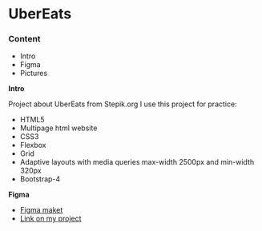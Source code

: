 # UberEats

### Content

- Intro
- Figma
- Pictures

**Intro**

Project about UberEats from Stepik.org
I use this project for practice:

- HTML5
- Multipage html website
- CSS3
- Flexbox
- Grid
- Adaptive layouts with media queries max-width 2500px and min-width 320px
- Bootstrap-4

**Figma**

- [Figma maket](https://www.figma.com/file/8lxQ3PGYTHQsCgTXnEJre8/Uber-Eats?node-id=0%3A2)
- [Link on my project](https://olyaolya13.github.io/UberEats/)
